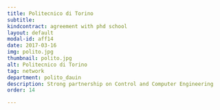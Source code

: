 ```yaml
---
title: Politecnico di Torino
subtitle: 
kindcontract: agreement with phd school
layout: default
modal-id: aff14
date: 2017-03-16
img: polito.jpg
thumbnail: polito.jpg
alt: Politecnico di Torino
tag: network
department: polito_dauin
description: Strong partnership on Control and Computer Engineering
order: 14

---
```

